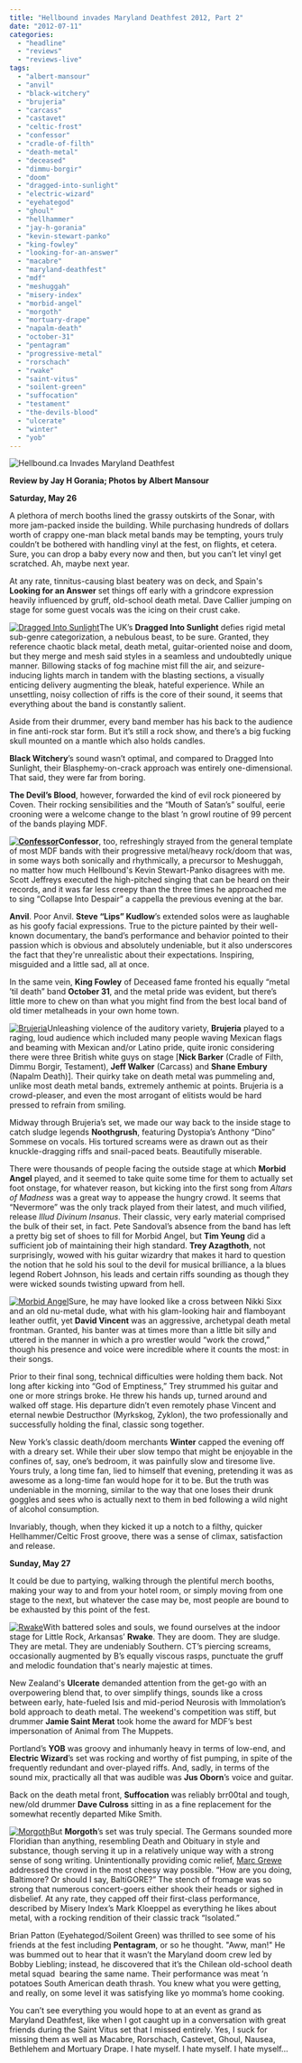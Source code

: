 ```yaml
---
title: "Hellbound invades Maryland Deathfest 2012, Part 2"
date: "2012-07-11"
categories: 
  - "headline"
  - "reviews"
  - "reviews-live"
tags: 
  - "albert-mansour"
  - "anvil"
  - "black-witchery"
  - "brujeria"
  - "carcass"
  - "castavet"
  - "celtic-frost"
  - "confessor"
  - "cradle-of-filth"
  - "death-metal"
  - "deceased"
  - "dimmu-borgir"
  - "doom"
  - "dragged-into-sunlight"
  - "electric-wizard"
  - "eyehategod"
  - "ghoul"
  - "hellhammer"
  - "jay-h-gorania"
  - "kevin-stewart-panko"
  - "king-fowley"
  - "looking-for-an-answer"
  - "macabre"
  - "maryland-deathfest"
  - "mdf"
  - "meshuggah"
  - "misery-index"
  - "morbid-angel"
  - "morgoth"
  - "mortuary-drape"
  - "napalm-death"
  - "october-31"
  - "pentagram"
  - "progressive-metal"
  - "rorschach"
  - "rwake"
  - "saint-vitus"
  - "soilent-green"
  - "suffocation"
  - "testament"
  - "the-devils-blood"
  - "ulcerate"
  - "winter"
  - "yob"
---
```


![Hellbound.ca Invades Maryland Deathfest](http://www.hellbound.ca/wp-content/uploads/2012/06/cover.jpg "Hellbound.ca Invades Maryland Deathfest")

**Review by Jay H Gorania; Photos by Albert Mansour**

**Saturday, May 26**

A plethora of merch booths lined the grassy outskirts of the Sonar, with more jam-packed inside the building. While purchasing hundreds of dollars worth of crappy one-man black metal bands may be tempting, yours truly couldn’t be bothered with handling vinyl at the fest, on flights, et cetera. Sure, you can drop a baby every now and then, but you can’t let vinyl get scratched. Ah, maybe next year.

At any rate, tinnitus-causing blast beatery was on deck, and Spain's **Looking for an Answer** set things off early with a grindcore expression heavily influenced by gruff, old-school death metal. Dave Callier jumping on stage for some guest vocals was the icing on their crust cake.

[![Dragged Into Sunlight](http://www.hellbound.ca/wp-content/gallery/maryland-death-fest-2012-part-2/thumbs/thumbs_dragged-into-sunlight-022.jpg)](http://www.hellbound.ca/wp-content/gallery/maryland-death-fest-2012-part-2/dragged-into-sunlight-022.jpg "Dragged Into Sunlight")The UK’s **Dragged Into Sunlight** defies rigid metal sub-genre categorization, a nebulous beast, to be sure. Granted, they reference chaotic black metal, death metal, guitar-oriented noise and doom, but they merge and mesh said styles in a seamless and undoubtedly unique manner. Billowing stacks of fog machine mist fill the air, and seizure-inducing lights march in tandem with the blasting sections, a visually enticing delivery augmenting the bleak, hateful experience. While an unsettling, noisy collection of riffs is the core of their sound, it seems that everything about the band is constantly salient.

Aside from their drummer, every band member has his back to the audience in fine anti-rock star form. But it’s still a rock show, and there’s a big fucking skull mounted on a mantle which also holds candles.

**Black Witchery**’s sound wasn’t optimal, and compared to Dragged Into Sunlight, their Blasphemy-on-crack approach was entirely one-dimensional. That said, they were far from boring.

**The Devil’s Blood**, however, forwarded the kind of evil rock pioneered by Coven. Their rocking sensibilities and the “Mouth of Satan’s” soulful, eerie crooning were a welcome change to the blast ’n growl routine of 99 percent of the bands playing MDF.

**[![Confessor](http://www.hellbound.ca/wp-content/gallery/maryland-death-fest-2012-part-2/thumbs/thumbs_confessor-113.jpg)](http://www.hellbound.ca/wp-content/gallery/maryland-death-fest-2012-part-2/confessor-113.jpg "Confessor")Confessor**, too, refreshingly strayed from the general template of most MDF bands with their progressive metal/heavy rock/doom that was, in some ways both sonically and rhythmically, a precursor to Meshuggah, no matter how much Hellbound's Kevin Stewart-Panko disagrees with me. Scott Jeffreys executed the high-pitched singing that can be heard on their records, and it was far less creepy than the three times he approached me to sing “Collapse Into Despair” a cappella the previous evening at the bar.

**Anvil**. Poor Anvil. **Steve “Lips” Kudlow**’s extended solos were as laughable as his goofy facial expressions. True to the picture painted by their well-known documentary, the band’s performance and behavior pointed to their passion which is obvious and absolutely undeniable, but it also underscores the fact that they're unrealistic about their expectations. Inspiring, misguided and a little sad, all at once.

In the same vein, **King Fowley** of Deceased fame fronted his equally “metal ’til death” band **October 31**, and the metal pride was evident, but there’s little more to chew on than what you might find from the best local band of old timer metalheads in your own home town.

[![Brujeria](http://www.hellbound.ca/wp-content/gallery/maryland-death-fest-2012-part-2/thumbs/thumbs_brujeria-012.jpg)](http://www.hellbound.ca/wp-content/gallery/maryland-death-fest-2012-part-2/brujeria-012.jpg "Brujeria")Unleashing violence of the auditory variety, **Brujeria** played to a raging, loud audience which included many people waving Mexican flags and beaming with Mexican and/or Latino pride, quite ironic considering there were three British white guys on stage \[**Nick Barker** (Cradle of Filth, Dimmu Borgir, Testament), **Jeff Walker** (Carcass) and **Shane Embury** (Napalm Death)\]. Their quirky take on death metal was pummeling and, unlike most death metal bands, extremely anthemic at points. Brujeria is a crowd-pleaser, and even the most arrogant of elitists would be hard pressed to refrain from smiling.

Midway through Brujeria’s set, we made our way back to the inside stage to catch sludge legends **Noothgrush**, featuring Dystopia’s Anthony “Dino” Sommese on vocals. His tortured screams were as drawn out as their knuckle-dragging riffs and snail-paced beats. Beautifully miserable.

There were thousands of people facing the outside stage at which **Morbid Angel** played, and it seemed to take quite some time for them to actually set foot onstage, for whatever reason, but kicking into the first song from _Altars of Madness_ was a great way to appease the hungry crowd. It seems that “Nevermore” was the only track played from their latest, and much vilified, release _Illud Divinum Insanus_. Their classic, very early material comprised the bulk of their set, in fact. Pete Sandoval’s absence from the band has left a pretty big set of shoes to fill for Morbid Angel, but **Tim Yeung** did a sufficient job of maintaining their high standard. **Trey Azagthoth**, not surprisingly, wowed with his guitar wizardry that makes it hard to question the notion that he sold his soul to the devil for musical brilliance, a la blues legend Robert Johnson, his leads and certain riffs sounding as though they were wicked sounds twisting upward from hell.

[![Morbid Angel](http://www.hellbound.ca/wp-content/gallery/maryland-death-fest-2012-part-2/thumbs/thumbs_morbid-angel-052.jpg)](http://www.hellbound.ca/wp-content/gallery/maryland-death-fest-2012-part-2/morbid-angel-052.jpg "Morbid Angel")Sure, he may have looked like a cross between Nikki Sixx and an old nu-metal dude, what with his glam-looking hair and flamboyant leather outfit, yet **David Vincent** was an aggressive, archetypal death metal frontman. Granted, his banter was at times more than a little bit silly and uttered in the manner in which a pro wrestler would “work the crowd,” though his presence and voice were incredible where it counts the most: in their songs.

Prior to their final song, technical difficulties were holding them back. Not long after kicking into “God of Emptiness,” Trey strummed his guitar and one or more strings broke. He threw his hands up, turned around and walked off stage. His departure didn’t even remotely phase Vincent and eternal newbie Destructhor (Myrkskog, Zyklon), the two professionally and successfully holding the final, classic song together.

New York’s classic death/doom merchants **Winter** capped the evening off with a dreary set. While their uber slow tempo that might be enjoyable in the confines of, say, one’s bedroom, it was painfully slow and tiresome live. Yours truly, a long time fan, lied to himself that evening, pretending it was as awesome as a long-time fan would hope for it to be. But the truth was undeniable in the morning, similar to the way that one loses their drunk goggles and sees who is actually next to them in bed following a wild night of alcohol consumption.

Invariably, though, when they kicked it up a notch to a filthy, quicker Hellhammer/Celtic Frost groove, there was a sense of climax, satisfaction and release.

**Sunday, May 27**

It could be due to partying, walking through the plentiful merch booths, making your way to and from your hotel room, or simply moving from one stage to the next, but whatever the case may be, most people are bound to be exhausted by this point of the fest.

[![Rwake](http://www.hellbound.ca/wp-content/gallery/maryland-death-fest-2012-part-2/thumbs/thumbs_rwake-043.jpg)](http://www.hellbound.ca/wp-content/gallery/maryland-death-fest-2012-part-2/rwake-043.jpg "Rwake")With battered soles and souls, we found ourselves at the indoor stage for Little Rock, Arkansas’ **Rwake**. They are doom. They are sludge. They are metal. They are undeniably Southern. CT’s piercing screams, occasionally augmented by B’s equally viscous rasps, punctuate the gruff and melodic foundation that's nearly majestic at times.

New Zealand's **Ulcerate** demanded attention from the get-go with an overpowering blend that, to over simplify things, sounds like a cross between early, hate-fueled Isis and mid-period Neurosis with Immolation’s bold approach to death metal. The weekend's competition was stiff, but drummer **Jamie Saint Merat** took home the award for MDF’s best impersonation of Animal from The Muppets.

Portland’s **YOB** was groovy and inhumanly heavy in terms of low-end, and **Electric Wizard**’s set was rocking and worthy of fist pumping, in spite of the frequently redundant and over-played riffs. And, sadly, in terms of the sound mix, practically all that was audible was **Jus Oborn**’s voice and guitar.

Back on the death metal front, **Suffocation** was reliably brr00tal and tough, new/old drummer **Dave Culross** sitting in as a fine replacement for the somewhat recently departed Mike Smith.

[![Morgoth](http://www.hellbound.ca/wp-content/gallery/maryland-death-fest-2012-part-2/thumbs/thumbs_morgoth-014.jpg)](http://www.hellbound.ca/wp-content/gallery/maryland-death-fest-2012-part-2/morgoth-014.jpg "Morgoth")But **Morgoth**’s set was truly special. The Germans sounded more Floridian than anything, resembling Death and Obituary in style and substance, though serving it up in a relatively unique way with a strong sense of song writing. Unintentionally providing comic relief, [Marc Grewe](http://en.wikipedia.org/w/index.php?title=Marc_Grewe&action=edit&redlink=1) addressed the crowd in the most cheesy way possible. “How are you doing, Baltimore? Or should I say, BaltiGORE?” The stench of fromage was so strong that numerous concert-goers either shook their heads or sighed in disbelief. At any rate, they capped off their first-class performance, described by Misery Index’s Mark Kloeppel as everything he likes about metal, with a rocking rendition of their classic track “Isolated.”

Brian Patton (Eyehategod/Soilent Green) was thrilled to see some of his friends at the fest including **Pentagram**, or so he thought. "Aww, man!" He was bummed out to hear that it wasn’t the Maryland doom crew led by Bobby Liebling; instead, he discovered that it’s the Chilean old-school death metal squad  bearing the same name. Their performance was meat ’n potatoes South American death thrash. You knew what you were getting, and really, on some level it was satisfying like yo momma’s home cooking.

You can’t see everything you would hope to at an event as grand as Maryland Deathfest, like when I got caught up in a conversation with great friends during the Saint Vitus set that I missed entirely. Yes, I suck for missing them as well as Macabre, Rorschach, Castevet, Ghoul, Nausea, Bethlehem and Mortuary Drape. I hate myself. I hate myself. I hate myself...

